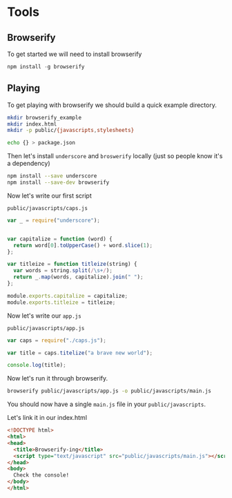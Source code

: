 # Tools
## Browserify


To get started we will need to install browserify

```javascript
npm install -g browserify
```

## Playing

To get playing with browserify we should build a quick example directory.

```bash
mkdir browserify_example
mkdir index.html
mkdir -p public/{javascripts,stylesheets}

echo {} > package.json

```

Then let's install `underscore` and `broswerify` locally (just so people know it's a dependency)

```bash
npm install --save underscore
npm install --save-dev browserify
```

Now let's write our first script

`public/javascripts/caps.js`

```javascript
var _ = require("underscore");


var capitalize = function (word) {
  return word[0].toUpperCase() + word.slice(1);
};

var titleize = function titleize(string) {
  var words = string.split(/\s+/);
  return _.map(words, capitalize).join(" ");
};

module.exports.capitalize = capitalize;
module.exports.titleize = titleize;
```

Now let's write our `app.js`

`public/javascripts/app.js`

```javascript
var caps = require("./caps.js");

var title = caps.titelize("a brave new world");

console.log(title);
```


Now let's run it through browserify.

```bash
browserify public/javascripts/app.js -o public/javascripts/main.js
```

You should now have a single `main.js` file in your `public/javascripts`.

Let's link it in our index.html


```html
<!DOCTYPE html>
<html>
<head>
  <title>Browserify-ing</title>
  <script type="text/javascript" src="public/javascripts/main.js"></script>
</head>
<body>
  Check the console!
</body>
</html>
```


